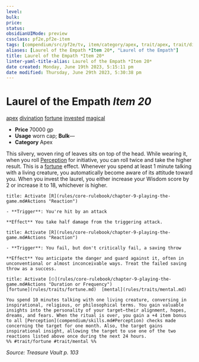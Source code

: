 ```yaml
---
level:
bulk:
price:
status:
obsidianUIMode: preview
cssclass: pf2e,pf2e-item
tags: [compendium/src/pf2e/tv, item/category/apex, trait/apex, trait/divination, trait/fortune, trait/invested, trait/magical]
aliases: [Laurel of the Empath *Item 20*, "Laurel of the Empath"]
title: Laurel of the Empath *Item 20*
linter-yaml-title-alias: Laurel of the Empath *Item 20*
date created: Monday, June 19th 2023, 5:15:11 pm
date modified: Thursday, June 29th 2023, 5:30:38 pm
---
```


# Laurel of the Empath *Item 20*

[apex](rules/traits/apex.md) [divination](rules/traits/divination.md) [fortune](rules/traits/fortune.md) [invested](rules/traits/invested.md) [magical](rules/traits/magical.md)  

- **Price** 70000 gp
- **Usage** worn cap; **Bulk**—
- **Category** Apex

This silvery, woven ring of leaves sits on top of the head. While wearing it, when you roll [Perception](compendium/skills.md#Perception) for initiative, you can roll twice and take the higher result. This is a [fortune](rules/traits/fortune.md) effect. Whenever you spend at least 1 minute talking with a living creature, you automatically become aware of its attitude toward you. When you invest the laurel, you either increase your Wisdom score by 2 or increase it to 18, whichever is higher.

```ad-embed-ability
title: Activate [R](rules/core-rulebook/chapter-9-playing-the-game.md#Actions "Reaction")

- **Trigger**: You're hit by an attack

**Effect** You take half damage from the triggering attack.
```

```ad-embed-ability
title: Activate [R](rules/core-rulebook/chapter-9-playing-the-game.md#Actions "Reaction")

- **Trigger**: You fail, but don't critically fail, a saving throw

**Effect** You anticipate the danger and guard against it, often in unconventional or almost inconceivable ways. Treat the failed saving throw as a success.
```

```ad-embed-ability
title: Activate [⏲](rules/core-rulebook/chapter-9-playing-the-game.md#Actions "Duration or Frequency")
[fortune](rules/traits/fortune.md)  [mental](rules/traits/mental.md)  

You spend 10 minutes talking with one living creature, conversing in inspirational, religious, or philosophical terms. You gain valuable insights into the personality of your target—their alignment, hopes, dreams, and fears. When the ritual is over, you gain a +4 item bonus to all [Perception](compendium/skills.md#Perception) checks made concerning the target for one month. Also, the target gains inspirational insight, allowing the target to use one of the two reactions listed above once during the next 24 hours.  
%% #trait/fortune #trait/mental %%
```

*Source: Treasure Vault p. 103*
